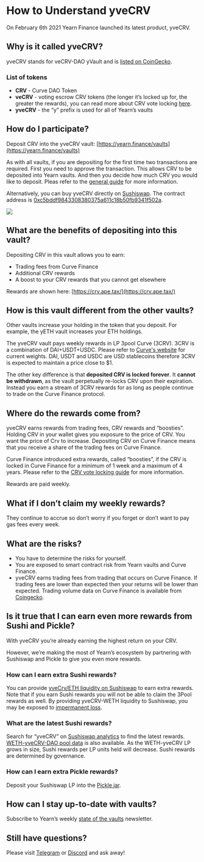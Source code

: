 # How to Understand yveCRV

On February 6th 2021 Yearn Finance launched its latest product, yveCRV.

## Why is it called yveCRV?

yveCRV stands for veCRV-DAO yVault and is [listed on CoinGecko](https://www.coingecko.com/en/coins/vecrv-dao-yvault).

### List of tokens

- **CRV** - Curve DAO Token
- **veCRV** - voting escrow CRV tokens \(the longer it’s locked up for, the greater the rewards\), you can read more about CRV vote locking [here](how-to-understand-crv-vote-locking).
- **yveCRV** - the “y” prefix is used for all of Yearn’s vaults

## How do I participate?

Deposit CRV into the yveCRV vault: [https://yearn.finance/vaults](https://yearn.finance/vaults)

As with all vaults, if you are depositing for the first time two transactions are required. First you need to approve the transaction. This allows CRV to be deposited into Yearn vaults. And then you decide how much CRV you would like to deposit. Pleas refer to the [general guide](../using-yearn) for more information.

Alternatively, you can buy yveCRV directly on [Sushiswap](https://app.sushi.com/swap?inputCurrency=ETH&outputCurrency=0xc5bDdf9843308380375a611c18B50Fb9341f502A). The contract address is [0xc5bddf9843308380375a611c18b50fb9341f502a](https://etherscan.io/address/0xc5bddf9843308380375a611c18b50fb9341f502a).

![](https://i.imgur.com/DrnPl9N.png)

## What are the benefits of depositing into this vault?

Depositing CRV in this vault allows you to earn:

- Trading fees from Curve Finance
- Additional CRV rewards
- A boost to your CRV rewards that you cannot get elsewhere

Rewards are shown here: [https://crv.ape.tax/](https://crv.ape.tax/)

## How is this vault different from the other vaults?

Other vaults increase your holding in the token that you deposit. For example, the yETH vault increases your ETH holdings.

The yveCRV vault pays weekly rewards in LP 3pool Curve \(3CRV\). 3CRV is a combination of DAI+USDT+USDC. Please refer to [Curve's website](https://www.curve.fi/3pool) for current weights. DAI, USDT and USDC are USD stablecoins therefore 3CRV is expected to maintain a price close to $1.

The other key difference is that **deposited CRV is locked forever**. It **cannot be withdrawn**, as the vault perpetually re-locks CRV upon their expiration. Instead you earn a stream of 3CRV rewards for as long as people continue to trade on the Curve Finance protocol.

## Where do the rewards come from?

yveCRV earns rewards from trading fees, CRV rewards and “boosties”. Holding CRV in your wallet gives you exposure to the price of CRV. You want the price of Crv to increase. Depositing CRV on Curve Finance means that you receive a share of the trading fees on Curve Finance.

Curve Finance introduced extra rewards, called “boosties”, if the CRV is locked in Curve Finance for a minimum of 1 week and a maximum of 4 years. Please refer to the [CRV vote locking guide](how-to-understand-crv-vote-locking.md) for more information.

Rewards are paid weekly.

## What if I don’t claim my weekly rewards?

They continue to accrue so don’t worry if you forget or don’t want to pay gas fees every week.

## What are the risks?

- You have to determine the risks for yourself.
- You are exposed to smart contract risk from Yearn vaults and Curve Finance.
- yveCRV earns trading fees from trading that occurs on Curve Finance. If trading fees are lower than expected then your returns will be lower than expected. Trading volume data on Curve Finance is available from [Coingecko](https://www.coingecko.com/en/exchanges/curve#statistics).

## Is it true that I can earn even more rewards from Sushi and Pickle?

With yveCRV you’re already earning the highest return on your CRV.

However, we’re making the most of Yearn’s ecosystem by partnering with Sushiswap and Pickle to give you even more rewards.

### How can I earn extra Sushi rewards?

You can provide [yveCrv/ETH liquidity on Sushiswap](https://app.sushi.com/add/ETH/0xc5bDdf9843308380375a611c18B50Fb9341f502A) to earn extra rewards. Note that if you earn Sushi rewards you will not be able to claim the 3Pool rewards as well. By providing yveCRV-WETH liquidity to Sushiswap, you may be exposed to [impermanent loss](https://medium.datadriveninvestor.com/impermanent-loss-in-defi-the-risks-involved-in-providing-liquidity-67c54fdf1cfc).

### What are the latest Sushi rewards?

Search for “yveCRV” on [Sushiswap analytics](https://analytics.sushiswap.fi/) to find the latest rewards. [WETH-yveCRV-DAO pool data](https://analytics.sushiswap.fi/pools/132) is also available. As the WETH-yveCRV LP grows in size, Sushi rewards per LP units held will decrease. Sushi rewards are determined by governance.

### How can I earn extra Pickle rewards?

Deposit your Sushiswap LP into the [Pickle jar](https://app.pickle.finance/jars).

## How can I stay up-to-date with vaults?

Subscribe to Yearn’s weekly [state of the vaults](https://medium.com/yearn-state-of-the-vaults) newsletter.

## Still have questions?

Please visit [Telegram](https://t.me/yearnfinance) or [Discord](https://discord.gg/yearn) and ask away!
